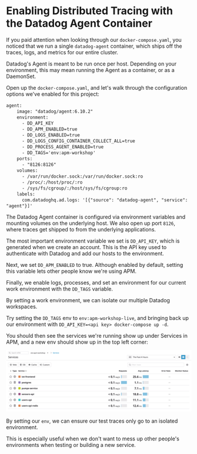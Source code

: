 # Enabling Distributed Tracing with the Datadog Agent Container

If you paid attention when looking through our `docker-compose.yaml`, you noticed that we run a single `datadog-agent` container, which ships off the traces, logs, and metrics for our entire cluster.

Datadog's Agent is meant to be run once per host. Depending on your environment, this may mean running the Agent as a container, or as a DaemonSet. 

Open up the `docker-compose.yaml`, and let's walk through the configuration options we've enabled for this project:

```
agent:
    image: "datadog/agent:6.10.2"
    environment:
      - DD_API_KEY
      - DD_APM_ENABLED=true
      - DD_LOGS_ENABLED=true
      - DD_LOGS_CONFIG_CONTAINER_COLLECT_ALL=true
      - DD_PROCESS_AGENT_ENABLED=true
      - DD_TAGS='env:apm-workshop'
    ports:
      - "8126:8126"
    volumes:
      - /var/run/docker.sock:/var/run/docker.sock:ro
      - /proc/:/host/proc/:ro
      - /sys/fs/cgroup/:/host/sys/fs/cgroup:ro
    labels:
      com.datadoghq.ad.logs: '[{"source": "datadog-agent", "service": "agent"}]'
```

The Datadog Agent container is configured via environment variables and mounting volumes on the underlying host.  We also open up port `8126`, where traces get shipped to from the underlying applications.

The most important environment variable we set is `DD_API_KEY`, which is generated when we create an account. This is the API key used to authenticate with Datadog and add our hosts to the environment.

Next, we set `DD_APM_ENABLED` to true. Although enabled by default, setting this variable lets other people know we're using APM.

Finally, we enable logs, processes, and set an environment for our current work environment with the `DD_TAGS` variable. 

By setting a work environment, we can isolate our multiple Datadog workspaces.

Try setting the `DD_TAGS` env to `env:apm-workshop-live`, and bringing back up our environment with `DD_API_KEY=<api key> docker-compose up -d`.

You should then see the services we're running show up under Services in APM, and a new env should show up in the top left corner:

![Service List](../assets/service-list.png)

By setting our `env`, we can ensure our test traces only go to an isolated environment.

This is especially useful when we don't want to mess up other people's environments when testing or building a new service.